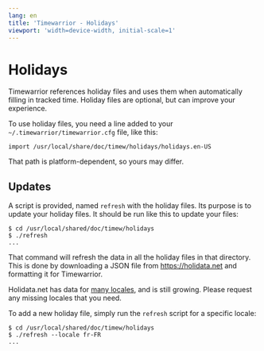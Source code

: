 ```yaml
---
lang: en
title: 'Timewarrior - Holidays'
viewport: 'width=device-width, initial-scale=1'
---
```


# Holidays

Timewarrior references holiday files and uses them when automatically filling in tracked time.
Holiday files are optional, but can improve your experience.

To use holiday files, you need a line added to your `~/.timewarrior/timewarrior.cfg` file, like this:

```
import /usr/local/share/doc/timew/holidays/holidays.en-US
```

That path is platform-dependent, so yours may differ.

## Updates

A script is provided, named `refresh` with the holiday files.
Its purpose is to update your holiday files.
It should be run like this to update your files:

```
$ cd /usr/local/shared/doc/timew/holidays
$ ./refresh
...
```

That command will refresh the data in all the holiday files in that directory.
This is done by downloading a JSON file from <https://holidata.net> and formatting it for Timewarrior.

Holidata.net has data for [many locales](https://holidata.net/map/), and is still growing.
Please request any missing locales that you need.

To add a new holiday file, simply run the `refresh` script for a specific locale:

```
$ cd /usr/local/shared/doc/timew/holidays
$ ./refresh --locale fr-FR
...
```
